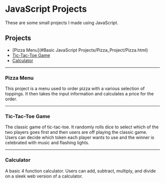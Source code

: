 # JavaScript Projects

These are some small projects I made using JavaScript.

## Projects

- [Pizza Menu](#Basic JavaScript Projects/Pizza_Project/Pizza.html)
- [Tic-Tac-Toe Game](#tic-tac-toe-game)
- [Calculator](#calculator)

---

### Pizza Menu

This project is a menu used to order pizza with a various selection of toppings. It then takes the input information and calculates a price for the order.

---

### Tic-Tac-Toe Game

The classic game of tic-tac-toe. It randomly rolls dice to select which of the two players goes first and then users are off playing the classic game. Users can decide which token each player wants to use and the winner is celebrated with music and flashing lights.

---

### Calculator

A basic 4 function calculator. Users can add, subtract, multiply, and divide on a sleek web version of a calculator.
